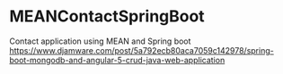# MEANContactSpringBoot
Contact application using MEAN and Spring boot
https://www.djamware.com/post/5a792ecb80aca7059c142978/spring-boot-mongodb-and-angular-5-crud-java-web-application
